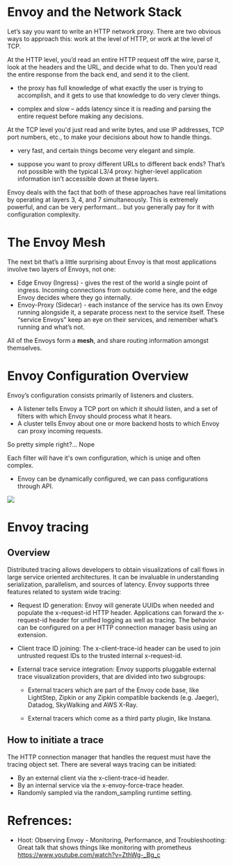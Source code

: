 
# Envoy and the Network Stack

Let’s say you want to write an HTTP network proxy. There are two obvious ways to approach this: work at the level of HTTP, or work at the level of TCP.

At the HTTP level, you’d read an entire HTTP request off the wire, parse it, look at the headers and the URL, and decide what to do. Then you’d read the entire response from the back end, and send it to the client.
+ the proxy has full knowledge of what exactly the user is trying to accomplish, and it gets to use that knowledge to do very clever things.
- complex and slow – adds latency since it is reading and parsing the entire request before making any decisions.

At the TCP level you'd just read and write bytes, and use IP addresses, TCP port numbers, etc., to make your decisions about how to handle things.
+ very fast, and certain things become very elegant and simple.
- suppose you want to proxy different URLs to different back ends? That’s not possible with the typical L3/4 proxy: higher-level application information isn’t accessible down at these layers.

Envoy deals with the fact that both of these approaches have real limitations by operating at layers 3, 4, and 7 simultaneously. This is extremely powerful, and can be very performant… but you generally pay for it with configuration complexity.



# The Envoy Mesh

The next bit that’s a little surprising about Envoy is that most applications involve two layers of Envoys, not one:

- Edge Envoy (Ingress) - gives the rest of the world a single point of ingress. Incoming connections from outside come here, and the edge Envoy decides where they go internally.
- Envoy-Proxy (Sidecar) - each instance of the service has its own Envoy running alongside it, a separate process next to the service itself. These “service Envoys” keep an eye on their services, and remember what’s running and what’s not.

All of the Envoys form a **mesh**, and share routing information amongst themselves.


# Envoy Configuration Overview

Envoy’s configuration consists primarily of listeners and clusters.
- A listener tells Envoy a TCP port on which it should listen, and a set of filters with which Envoy should process what it hears.
- A cluster tells Envoy about one or more backend hosts to which Envoy can proxy incoming requests.

So pretty simple right?... Nope

Each filter will have it's own configuration, which is uniqe and often complex.

- Envoy can be dynamically configured, we can pass configurations through API.

![](C:/workspace/envoy/2022-02-14-19-36-55.png)

# Envoy tracing

## Overview

Distributed tracing allows developers to obtain visualizations of call flows in large service oriented architectures. It can be invaluable in understanding serialization, parallelism, and sources of latency.
Envoy supports three features related to system wide tracing:

- Request ID generation: Envoy will generate UUIDs when needed and populate the x-request-id HTTP header. Applications can forward the x-request-id header for unified logging as well as tracing. The behavior can be configured on a per HTTP connection manager basis using an extension.

- Client trace ID joining: The x-client-trace-id header can be used to join untrusted request IDs to the trusted internal x-request-id.

- External trace service integration: Envoy supports pluggable external trace visualization providers, that are divided into two subgroups:

  - External tracers which are part of the Envoy code base, like LightStep, Zipkin or any Zipkin compatible backends (e.g. Jaeger), Datadog, SkyWalking and AWS X-Ray.

  - External tracers which come as a third party plugin, like Instana.

## How to initiate a trace

The HTTP connection manager that handles the request must have the tracing object set. There are several ways tracing can be initiated:

- By an external client via the x-client-trace-id header.
- By an internal service via the x-envoy-force-trace header.
- Randomly sampled via the random_sampling runtime setting.


# Refrences:

- Hoot: Observing Envoy - Monitoring, Performance, and Troubleshooting:
Great talk that shows things like monitoring with prometheus
https://www.youtube.com/watch?v=ZthWg-_Bg_c
